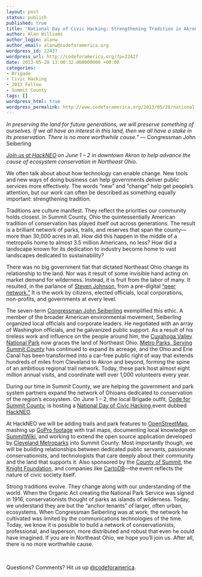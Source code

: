 ```yaml
---
layout: post
status: publish
published: true
title: 'National Day of Civic Hacking: Strengthening Tradition in Akron'
author: Alan Williams
author_login: alanw
author_email: alanw@codeforamerica.org
wordpress_id: 22427
wordpress_url: http://codeforamerica.org/?p=22427
date: 2013-05-28 13:00:32.000000000 +00:00
categories:
- Brigade
- Civic Hacking
- 2013 Fellow
- Summit County
tags: []
wordpress_html: true
wordpress_permalink: http://www.codeforamerica.org/2013/05/28/national-day-of-civic-hacking-strengthening-tradition-in-akron/
---
```


<p dir="ltr"><em>In preserving the land for future generations, we will preserve something of ourselves. If we all have an interest in this land, then we all have a stake in its preservation. There is no more worthwhile cause.”</em> — Congressman John Seiberling</p>
<p><em><a href="http://hackneo.org/" target="_blank">Join us at HackNEO</a> on June 1 – 2 in downtown Akron to help advance the cause of ecosystem conservation in Northeast Ohio.</em></p>
<p dir="ltr">We often talk about about how technology can enable change. New tools and new ways of doing business can help governments deliver public services more effectively. The words “new” and “change” help get people’s attention, but our work can often be described as something equally important: strengthening tradition.</p>
<p>Traditions are culture manifest. They reflect the priorities our community holds closest. In Summit County, Ohio the quintessentially American tradition of conservation has played itself out across generations. The result is a brilliant network of parks, trails, and reserves that span the county—more than 30,000 acres in all. How did this happen in the middle of a metropolis home to almost 3.5 million Americans, no less? How did a landscape known for its dedication to industry become home to vast landscapes dedicated to sustainability?</p>
<p>There was no big government fiat that dictated Northeast Ohio change its relationship to the land. Nor was it result of some invisible hand acting on market demand for wilderness. Instead, it is fruit from the labor of many. It resulted, in the parlance of <a href="http://www.stevenberlinjohnson.com/" target="_blank">Steven Johnson</a>, from a pre-digital <a href="http://www.youtube.com/watch?v=BKHDIXn5ZcE" target="_blank">“peer network.”</a> It is the work by citizens, elected officials, local corporations, non-profits, and governments at every level.</p>
<p dir="ltr">The seven-term <a href="http://en.wikipedia.org/wiki/John_F._Seiberling" target="_blank">Congressman John Seiberling</a> exemplified this ethic. A member of the broader American environmental movement, Seiberling organized local officials and corporate leaders. He negotiated with an array of Washington officials, and he galvanized public support. As a result of his tireless work and influence on the people around him, the <a href="http://www.nps.gov/cuva/index.htm" target="_blank">Cuyahoga Valley National Park</a> now graces the land of Northeast Ohio. <a href="http://www.summitmetroparks.org/insidemetroparks/Mission.aspx" target="_blank">Metro Parks, Serving Summit County</a> has continued to expand its acreage, and the Ohio and Erie Canal has been transformed into a car-free public right of way that extends hundreds of miles from Cleveland to Akron and beyond, forming the spine of an ambitious regional trail network. Today, these park host almost eight million annual visits, and coordinate well over 1,000 volunteers every year.</p>
<p dir="ltr">During our time in Summit County, we are helping the government and park system partners expand the network of Ohioans dedicated to conservation of the region’s ecosystem. On June 1 – 2, the local Brigade outfit, <a href="http://codeforsummitcounty.org/" target="_blank">Code for Summit County</a>, is hosting a <a href="http://hackforchange.org/" target="_blank">National Day of Civic Hacking </a>event dubbed <a href="http://hackneo.org/" target="_blank">HackNEO</a>.</p>
<p>At HackNEO we will be adding trails and park features to <a href="http://www.openstreetmap.org/" target="_blank">OpenStreetMap</a>, mashing up <a href="http://gopro.com/" target="_blank">GoPro footage</a> with trail maps, documenting local knowledge on <a href="http://summitwiki.org/" target="_blank">SummitWiki</a>, and working to extend the open source application developed by <a href="http://www.clevelandmetroparks.com/Main/Home.aspx" target="_blank">Cleveland Metroparks</a> into Summit County. Most importantly though, we will be building relationships between dedicated public servants, passionate conservationists, and technologists that care deeply about their community and the land that supports it. Also sponsored by the <a href="https://co.summitoh.net/" target="_blank">County of Summit</a>, the <a href="http://www.knightfoundation.org/" target="_blank">Knight Foundation</a>, and companies like <a href="http://cartodb.com/" target="_blank">CartoDB</a>—the event reflects the nature of civic society itself.</p>
<p>Strong traditions evolve. They change along with our understanding of the world. When the Organic Act creating the National Park Service was signed in 1916, conservationists thought of parks as islands of wilderness. Today, we understand they are but the “anchor tenants” of larger, often urban, ecosystems. When Congressman Seiberling was at work, the network he cultivated was limited by the communications technologies of the time. Today, we know it is possible to build a network of conservationists, professional, and layperson, more distributed and robust that even he could have imagined. If you are in Northeast Ohio, we hope you’ll join us. After all, there is no more worthwhile cause.</p>
<p> </p>
<p>Questions? Comments? Hit us up <a href="http://twitter.com/codeforamerica" target="_blank">@codeforamerica</a>.</p>
